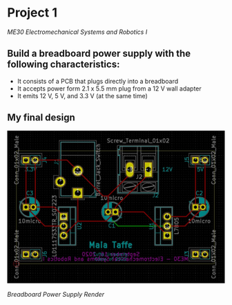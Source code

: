 # Project 1
*ME30 Electromechanical Systems and Robotics I*

## Build a breadboard power supply with the following characteristics:
* It consists of a PCB that plugs directly into a breadboard
* It accepts power form  2.1 x 5.5 mm plug from a 12 V wall adapter
* It emits 12 V, 5 V, and 3.3 V (at the same time)

## My final design

![alt text](https://github.com/0xmaia/ME30/blob/main/BreadboardPowerSupply/BreadboardPowerSupply_Layout.jpg)

<p align="center'>
          *Breadboard Power Supply Layout*
</p>
         

![alt text](https://github.com/0xmaia/ME30/blob/main/BreadboardPowerSupply/PowerSupply.png)
*Breadboard Power Supply Render*

